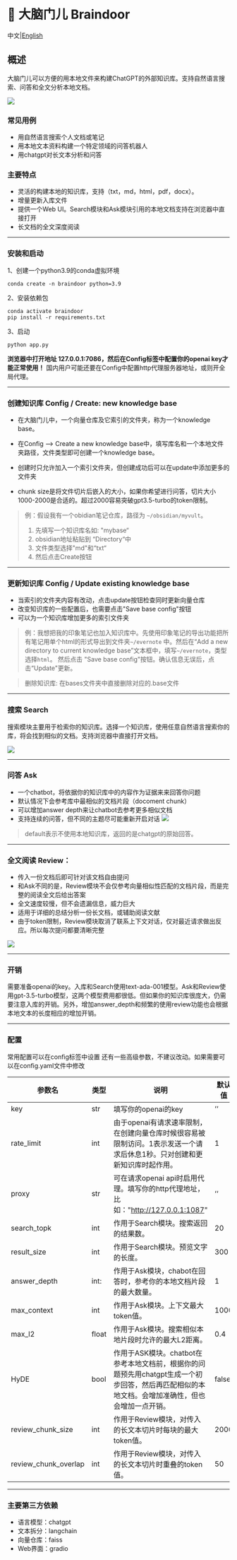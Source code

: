 # 🧠 大脑门儿 Braindoor

中文|[English](README_EN.md)

## 概述

大脑门儿可以方便的用本地文件来构建ChatGPT的外部知识库。支持自然语言搜索、问答和全文分析本地文档。

![](doc/fig1.png)

### 常见用例

- 用自然语言搜索个人文档或笔记
- 用本地文本资料构建一个特定领域的问答机器人
- 用chatgpt对长文本分析和问答

### 主要特点

- 灵活的构建本地的知识库，支持（txt，md，html，pdf，docx）。
- 增量更新入库文件
- 提供一个Web UI。Search模块和Ask模块引用的本地文档支持在浏览器中直接打开
- 长文档的全文深度阅读

----

### 安装和启动

1、创建一个python3.9的conda虚拟环境

```shell
conda create -n braindoor python=3.9
```

2、安装依赖包

```shell
conda activate braindoor
pip install -r requirements.txt
```

3、启动

```shell
python app.py
```

**浏览器中打开地址 127.0.0.1:7086，然后在Config标签中配置你的openai key才能正常使用！** 
国内用户可能还要在Config中配置http代理服务器地址，或则开全局代理。    

---

### 创建知识库 Config / Create: new knowledge base

- 在大脑门儿中，一个向量仓库及它索引的文件夹，称为一个knowledge base。     

- 在Config --> Create a new knowledge base中，填写库名和一个本地文件夹路径，文件类型即可创建一个knowledge base。

- 创建时只允许加入一个索引文件夹，但创建成功后可以在update中添加更多的文件夹

- chunk size是将文件切片后嵌入的大小，如果你希望进行问答，切片大小1000-2000是合适的。超过2000容易突破gpt3.5-turbo的token限制。

> 例：假设我有一个obidian笔记仓库，路径为 `~/obsidian/myvult`。 
> 
> 1. 先填写一个知识库名如: "mybase“
> 2. obsidian地址粘贴到 “Directory“中
> 3. 文件类型选择"md"和“txt“
> 4. 然后点击Create按钮

---

### 更新知识库 Config / Update existing knowledge base

- 当索引的文件夹内容有改动，点击update按钮检查同时更新向量仓库
- 改变知识库的一些配置后，也需要点击"Save base config"按钮
- 可以为一个知识库增加更多的索引文件夹

> 例：我想把我的印象笔记也加入知识库中。先使用印象笔记的导出功能把所有笔记用单个html的形式导出到文件夹`~/evernote` 中。然后在“Add a new directory to current knowledge base”文本框中，填写`~/evernote`，类型选择`html`。 然后点击 "Save base config"按钮。确认信息无误后，点击“Update"更新。

> 删除知识库: 在bases文件夹中直接删除对应的.base文件

---

### 搜索 Search

搜索模块主要用于检索你的知识库。选择一个知识库，使用任意自然语言搜索你的库，将会找到相似的文档。支持浏览器中直接打开文档。

![](doc/fig2.png)

---

### 问答 Ask

- 一个chatbot，将依据你的知识库中的内容作为证据来来回答你问题
- 默认情况下会参考库中最相似的文档片段（docoment chunk）
- 可以增加answer depth来让chatbot去参考更多相似文档
- 支持连续的问答，但不同的主题尽可能重新开启对话
  ![](/doc/fig3.png)

> default表示不使用本地知识库，返回的是chatgpt的原始回答。

---

### 全文阅读 Review：

- 传入一份文档后即可针对该文档自由提问
- 和Ask不同的是，Review模块不会仅参考向量相似性匹配的文档片段，而是完整的阅读全文后给出答案
- 全文速度较慢，但不会遗漏信息，威力巨大
- 适用于详细的总结分析一份长文档，或辅助阅读文献
- 由于token限制，Review模块取消了联系上下文对话，仅对最近请求做出反应。所以每次提问都要清晰完整

![](doc/fig4.png)

---

### 开销

需要准备openai的key。入库和Search使用text-ada-001模型。Ask和Review使用gpt-3.5-turbo模型，这两个模型费用都很低。但如果你的知识库很庞大，仍需要注意入库的开销。另外，增加answer_depth和频繁的使用review功能也会根据本地文本的长度相应的增加开销。

---

### 配置

常用配置可以在config标签中设置
还有一些高级参数，不建议改动。如果需要可以在config.yaml文件中修改

| 参数名                  | 类型    | 说明                                                                               | 默认值   |
| -------------------- | ----- | -------------------------------------------------------------------------------- | ----- |
| key                  | str   | 填写你的openai的key                                                                   | ‘‘    |
| rate_limit           | int   | 由于openai有请求速率限制，在创建向量仓库时候很容易被限制访问。1表示发送一个请求后休息1秒。只对创建和更新知识库时起作用。                 | 1     |
| proxy                | str   | 可在请求openai api时启用代理。填写你的http代理地址，比如："http://127.0.0.1:1087"                      | ‘‘    |
| search_topk          | int   | 作用于Search模块。搜索返回的结果数。                                                            | 20    |
| result_size          | int   | 作用于Search模块。预览文字的长度。                                                             | 300   |
| answer_depth         | int:  | 作用于Ask模块，chabot在回答时，参考你的本地文档片段的最大数量。                                             | 1     |
| max_context          | int   | 作用于Ask模块。上下文最大token值。                                                            | 1000  |
| max_l2               | float | 作用于Ask模块。搜索相似本地片段时允许的最大L2距离。                                                     | 0.4   |
| HyDE                 | bool  | 作用于ASK模块。chatbot在参考本地文档前，根据你的问题预先用chatgpt生成一个初步回答，然后再匹配相似的本地文档。会增加准确性，但也会增加一点开销。 | false |
| review_chunk_size    | int   | 作用于Review模块，对传入的长文本切片时每块的最大token值。                                               | 2000  |
| review_chunk_overlap | int   | 作用于Review模块，对传入的长文本切片时重叠的token值。                                                 | 50    |

---

### 主要第三方依赖

- 语言模型：chatgpt
- 文本拆分：langchain
- 向量仓库：faiss
- Web界面：gradio
